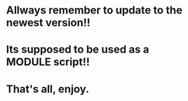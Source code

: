 # Allways remember to update to the newest version!!
# Its supposed to be used as a MODULE script!!

# That's all, enjoy.
